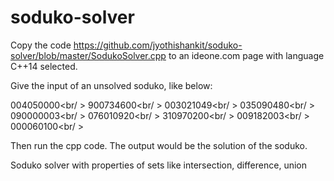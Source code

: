 # soduko-solver

Copy the code https://github.com/jyothishankit/soduko-solver/blob/master/SodukoSolver.cpp to an ideone.com page with language C++14 selected.

Give the input of an unsolved soduko, like below:

004050000<br/ >
900734600<br/ >
003021049<br/ >
035090480<br/ >
090000003<br/ >
076010920<br/ >
310970200<br/ >
009182003<br/ >
000060100<br/ >

Then run the cpp code. The output would be the solution of the soduko.

Soduko solver with properties of sets like intersection, difference, union
